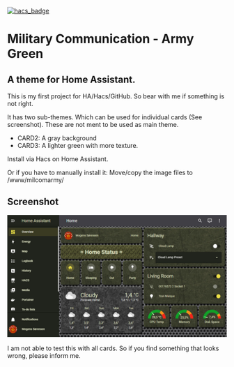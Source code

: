 [![hacs_badge](https://img.shields.io/badge/HACS-Default-orange.svg)](https://github.com/custom-components/hacs)

# Military Communication - Army Green
## A theme for Home Assistant.

This is my first project for HA/Hacs/GitHub. So bear with me if something is not right.

It has two sub-themes. Which can be used for individual cards (See screenshot). These are not ment to be used as main theme.
- CARD2: A gray background
- CARD3: A lighter green with more texture.

Install via Hacs on Home Assistant.

Or if you have to manually install it: Move/copy the image files to /www/milcomarmy/

## Screenshot
![Theme - Overview](docs/screenshot-1.jpg)

I am not able to test this with all cards. So if you find something that looks wrong, please inform me.
